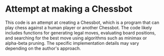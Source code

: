 # Attempt at making a Chessbot

This code is an attempt at creating a Chessbot, which is a program that can play chess against a human player or another Chessbot. The code likely includes functions for generating legal moves, evaluating board positions, and searching for the best move using algorithms such as minimax or alpha-beta pruning. The specific implementation details may vary depending on the author's approach.
